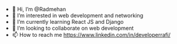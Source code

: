 - 👋 Hi, I’m @Radmehan
- 👀 I’m interested in web development and networking
- 🌱 I’m currently learning React JS and Django
- 💞️ I’m looking to collaborate on web development
- 📫 How to reach me https://www.linkedin.com/in/developerrafi/

<!---
Radmehan/Radmehan is a ✨ special ✨ repository because its `README.md` (this file) appears on your GitHub profile.
You can click the Preview link to take a look at your changes.
--->
